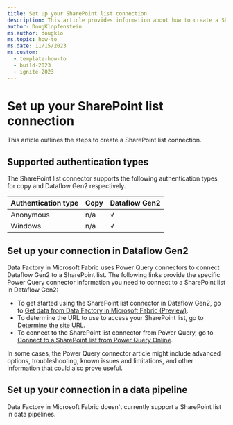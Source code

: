 ```yaml
---
title: Set up your SharePoint list connection
description: This article provides information about how to create a SharePoint list connection in Microsoft Fabric.
author: DougKlopfenstein
ms.author: dougklo
ms.topic: how-to
ms.date: 11/15/2023
ms.custom:
  - template-how-to
  - build-2023
  - ignite-2023
---
```


# Set up your SharePoint list connection

This article outlines the steps to create a SharePoint list connection.


## Supported authentication types

The SharePoint list connector supports the following authentication types for copy and Dataflow Gen2 respectively.  

|Authentication type |Copy |Dataflow Gen2 |
|:---|:---|:---|
|Anonymous| n/a | √ |
|Windows| n/a | √ |

## Set up your connection in Dataflow Gen2

Data Factory in Microsoft Fabric uses Power Query connectors to connect Dataflow Gen2 to a SharePoint list. The following links provide the specific Power Query connector information you need to connect to a SharePoint list in Dataflow Gen2:

- To get started using the SharePoint list connector in Dataflow Gen2, go to [Get data from Data Factory in Microsoft Fabric (Preview)](/power-query/where-to-get-data#get-data-from-data-factory-in-microsoft-fabric-preview).
- To determine the URL to use to access your SharePoint list, go to [Determine the site URL](/power-query/connectors/sharepoint-list#determine-the-site-url).
- To connect to the SharePoint list connector from Power Query, go to [Connect to a SharePoint list from Power Query Online](/power-query/connectors/sharepoint-list#connect-to-a-sharepoint-list-from-power-query-online).

In some cases, the Power Query connector article might include advanced options, troubleshooting, known issues and limitations, and other information that could also prove useful.

## Set up your connection in a data pipeline

Data Factory in Microsoft Fabric doesn't currently support a SharePoint list in data pipelines.
